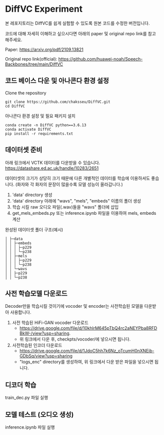 # DiffVC Experiment

본 레포지토리는 DiffVC를 쉽게 실험할 수 있도록 원본 코드를 수정한 버전입니다.

코드에 대해 자세히 이해하고 싶으시다면 아래의 paper 및 original repo link를 참고해주세요.

Paper: https://arxiv.org/pdf/2109.13821

Original repo link(official): https://github.com/huawei-noah/Speech-Backbones/tree/main/DiffVC


## 코드 베이스 다운 및 아나콘다 환경 설정

Clone the repository

```
git clone https://github.com/chaksseu/DiffVC.git
cd DiffVC
```

아나콘다 환경 설정 및 필요 패키지 설치

```
conda create -n DiffVC python==3.6.13
conda activate DiffVC
pip install -r requirements.txt
```


## 데이터셋 준비

아래 링크에서 VCTK 데이터를 다운받을 수 있습니다.
https://datashare.ed.ac.uk/handle/10283/2651

데이터셋의 크기가 상당히 크기 때문에 다른 개별적인 데이터를 학습에 이용하셔도 좋습니다. 
(화자와 각 화자의 문장이 많을수록 모델 성능이 올라갑니다.)

1. 'data' directory 생성 
2. 'data' directory 아래에 "wavs", "mels", "embeds" 이름의 폴더 생성
3. 학습 시킬 raw 오디오 파일(.wav)들을 "wavs" 폴더에 삽입
4. get_mels_embeds.py 또는 inference.ipynb 파일을 이용하여 mels, embeds 계산

완성된 데이터셋 폴더 구조(예시)
```
│ ├─data
│ │ ├─embeds
│ │ │ ├─p229
│ │ │ └─p238
│ │ ├─mels
│ │ │ ├─p229
│ │ │ └─p238
│ │ └─wavs
│ │ ├─p229
│ │ └─p238
```

## 사전 학습모델 다운로드

Decoder만을 학습시킬 것이기에 vocoder 및 encoder는 사전학습된 모델을 다운받아 사용합니다.

1. 사전 학습된 HiFi-GAN vocoder 다운로드
   - https://drive.google.com/file/d/10khlrM645pTbQ4rc2aNEYPba8RFDBkW-/view?usp=sharing.
   - 위 링크에서 다운 후, checkpts/vocoder/에 넣으시면 됩니다.
2. 사전학습된 인코더 다운로드
   - https://drive.google.com/file/d/1JdoC5hh7k6Nz_oTcumH0nXNEib-GDbSq/view?usp=sharing
   - "logs_enc" directory를 생성하여, 위 링크에서 다운 받은 파일을 넣으시면 됩니다.


## 디코더 학습

train_dec.py 파일 실행


## 모델 테스트 (오디오 생성)

inference.ipynb 파일 실행